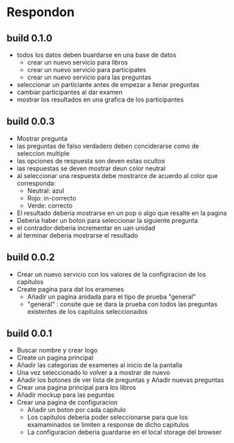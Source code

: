 # Respondon

## build 0.1.0
- todos los datos deben buardarse en una base de datos
  - crear un nuevo servicio para libros
  - crear un nuevo servicio para participates
  - crear un nuevo servicio para las preguntas
- seleccionar un particiante antes de empezar a llenar preguntas
- cambiar participantes al dar examen
- mostrar los resultados en una grafica de los participantes

## build 0.0.3
- Mostrar pregunta
- las preguntas de falso verdadero deben conciderarse como de seleccion multiple
- las opciones de respuesta son deven estas ocultos
- las respuestas se deven mostrar deun color neutral
- al seleccionar una respuesta debe mostrarce de acuerdo al color que corresponda:
  - Neutral: azul
  - Rojo: in-correcto
  - Verde: correcto
- El resultado deberia mostrarse en un pop o algo que resalte en la pagina
- Deberia haber un boton para seleccionar la siguiente pregunta
- el contrador deberia incrementar en uan unidad
- al terminar deberia mostrarse el resultado

## build 0.0.2
- Crear un nuevo servicio con los valores de la configiracion de los capitulos
- Create pagina para dat los eramenes
  - Añadir un pagina anidada para el tipo de prueba "general"
  - "general" : consite que se dara la prueba con todos las preguntas
  existentes de los capitulos seleccionados

## build 0.0.1

- Buscar nombre y crear logo
- Create un pagina principal
- Añadir las categorias de examenes al inicio de la pantalla
- Una vez seleccionado lo volver a a mostrar de nuevo
- Añadir los botones de ver lista de preguntas y Añadir nuevas preguntas
- Crear una pagina principal para los libros
- Añadir mockup para las peguntas
- Crear una pagina de configuracion
  - Añadir un boton por cada capitulo
  - Los capitulos deberia poder seleccionarse para que los examaminados se limiten a response de dicho capitulos
  - La configuracion deberia guardarse en el local storage del browser
